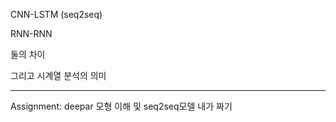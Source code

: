 CNN-LSTM (seq2seq)

RNN-RNN

둘의 차이

그리고 시계열 분석의 의미

---

Assignment: deepar 모형 이해 및 seq2seq모델 내가 짜기
